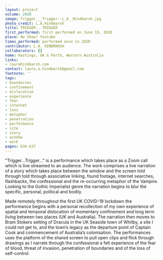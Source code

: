 ```yaml
---
layout: project
volume: 2020
image: Trigger___Trigger--L_A__Hindmarsh.jpg
photo_credit: L.A.Hindmarsh
title: TRIGGER...TRIGGER
first_performed: first performed on June 19, 2020
place: No Show? Youtube
times_performed: performed once in 2020
contributor: L.A. HINDMARSH
collaborators: []
home: Hastings, UK & Perth, Western Australia
links:
- laurahindmarsh.com
contact: laura.a.hindmarsh@gmail.com
footnote: ''
tags:
- boundaries
- confinement
- dislocation
- experience
- fear
- internet
- loss
- metaphor
- penetration
- performance
- site
- story
- window
- work
pages: 636-637
---
```



"Trigger…Trigger…" is a performance which takes place as a Zoom call which is live streamed to an audience. The work comprises a live narration of a story which takes place between the window and the screen told through told through associative linking, found footage, internet searches, flashbacks, the confessional and the re-occurring metaphor of the Vampire. Looking to the Gothic Imperialist genre the narration begins to blur the specific, personal, political and bodily. 

Made remotely throughout the first UK COVID-19 lockdown the performance begins with a personal recollection of my own experience of spatial and temporal dislocation of momentary confinement and long term living between two places (UK and Australia). The narration then moves to Bram Stokers setting of Dracula in the UK Seaside town of Whitby, a site I could not get to, and the town’s legacy as the departure point of Captain Cook and commencement of Australia’s colonisation. The performances uses the platform of the shared screen to pull open clips and flick through drawings as I narrate through the confessional a felt experience of the fear of blood, threat of invasion, penetration of boundaries and of the loss of self-control.
